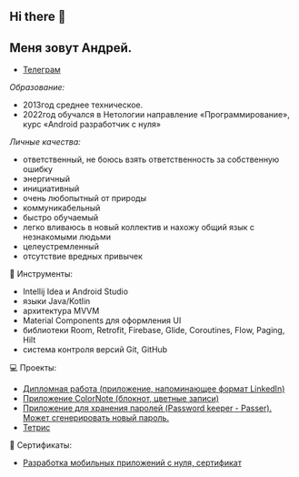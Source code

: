 ##  Hi there 👋
## Меня зовут Андрей.
- [Телеграм](@message_to_me)

*Образование:*

- 2013год среднее техническое.
- 2022год обучался в Нетологии
направление «Программирование», курс «Android разработчик с нуля»

*Личные качества:*

- ответственный, не боюсь взять ответственность за собственную ошибку
- энергичный
- инициативный
- очень любопытный от природы
- коммуникабельный
- быстро обучаемый
- легко вливаюсь в новый коллектив и нахожу общий язык с незнакомыми людьми
- целеустремленный
- отсутствие вредных привычек

🔧 Инструменты:
- Intellij Idea и Android Studio
- языки Java/Kotlin
- архитектура MVVM
- Material Components для оформления UI
- библиотеки Room, Retrofit, Firebase, Glide, Coroutines, Flow, Paging, Hilt
- система контроля версий Git, GitHub

💻 Проекты:
- [Дипломная работа (приложение, напоминающее формат LinkedIn)](https://github.com/andrey-account/DiplomaWork)
- [Приложение ColorNote (блокнот, цветные записи)](https://apps.rustore.ru/app/com.asimodabas.my_colornotes
)
- [Приложение для хранения паролей (Password keeper - Passer).
Может сгенерировать новый пароль.
](https://apps.rustore.ru/app/com.example.password_manager_room)
- [Тетрис](https://apps.rustore.ru/app/com.androidtetris)

📃 Сертификаты:
- [Разработка мобильных приложений с нуля, сертификат](https://drive.google.com/file/d/1dfq3_NIJmEBY-Poi3_8NG0_T-s7Rf4mj/view?usp=sharing)
